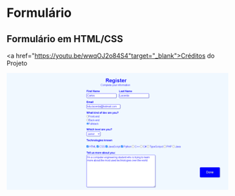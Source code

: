 # Formulário
## Formulário em HTML/CSS

<a href="https://youtu.be/wwqOJ2o84S4"target="_blank">Créditos do Projeto</a>

<div>
  <a href="https://github.com/Carlosedu2001/formulario/blob/main/print-do-projeto.png"target="_blank"><img src="https://github.com/Carlosedu2001/formulario/blob/main/print-do-projeto.png"target="_blank"></a>
</div>
